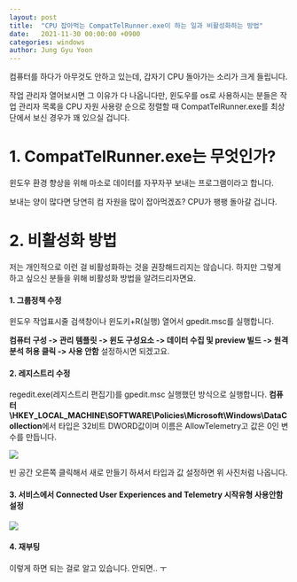 ```yaml
---
layout: post
title:  "CPU 잡아먹는 CompatTelRunner.exe이 하는 일과 비활성화하는 방법"
date:   2021-11-30 00:00:00 +0900
categories: windows
author: Jung Gyu Yoon
---
```

컴퓨터를 하다가 아무것도 안하고 있는데, 갑자기 CPU 돌아가는 소리가 크게 들립니다.

작업 관리자 열어보시면 그 이유가 다 나옵니다만, 윈도우를 os로 사용하시는 분들은 작업 관리자 목록을 CPU 자원 사용량 순으로 정렬할 때 CompatTelRunner.exe를 최상단에서 보신 경우가 꽤 있으실 겁니다.

<h1>1. CompatTelRunner.exe는 무엇인가?</h1>

윈도우 환경 향상을 위해 마소로 데이터를 자꾸자꾸 보내는 프로그램이라고 합니다.

보내는 양이 많다면 당연히 컴 자원을 많이 잡아먹겠죠? CPU가 팽팽 돌아갈 겁니다.

<h1>2. 비활성화 방법</h1>

저는 개인적으로 이런 걸 비활성화하는 것을 권장해드리지는 않습니다. 하지만 그렇게 하고 싶으신 분들을 위해 비활성화 방법을 알려드리자면요. 

<h4>1. 그룹정책 수정</h4>
윈도우 작업표시줄 검색창이나 윈도키+R(실행) 열어서 gpedit.msc를 실행합니다.

<b>컴퓨터 구성 -> 관리 템플릿 -> 윈도 구성요소 -> 데이터 수집 및 preview 빌드 -> 원격 분석 허용 클릭 -> 사용 안함</b> 설정하시면 되겠고요.

<h4>2. 레지스트리 수정</h4>
regedit.exe(레지스트리 편집기)를 gpedit.msc 실행했던 방식으로 실행합니다.
<b>컴퓨터\HKEY_LOCAL_MACHINE\SOFTWARE\Policies\Microsoft\Windows\DataCollection</b>에서 타입은 32비트 DWORD값이며 이름은 AllowTelemetry고 값은 0인 변수를 만듭니다.

<p><img src="{{site.url}}/images/compat_regedit.png"/></p>
빈 공간 오른쪽 클릭해서 새로 만들기 하셔서 타입과 값 설정하면 위 사진처럼 나옵니다.

<h4>3. 서비스에서 Connected User Experiences and Telemetry 시작유형 사용안함 설정</h4>

<p><img src="{{site.url}}/images/compat_service.png"/></p>
<h4>4. 재부팅</h4>

이렇게 하면 되는 걸로 알고 있습니다. 안되면.. ㅜ


